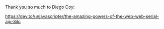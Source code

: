 Thank you so much to Diego Coy:

https://dev.to/unjavascripter/the-amazing-powers-of-the-web-web-serial-api-3ilc
